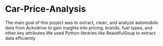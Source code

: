 # Car-Price-Analysis
The main goal of this project was to extract, clean, and analyze automobile data from Ackodrive to gain insights into pricing, brands, fuel types, and other key attributes.We used Python libraries like BeautifulSoup to extract data efficiently
